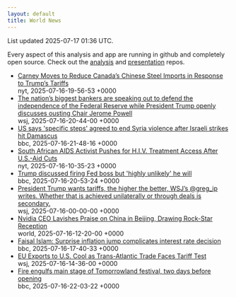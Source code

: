 ```yaml
---
layout: default
title: World News
---
```


<div markdown="0">
<div class="byline small text-muted">List updated <span class="datetime">2025-07-17 01:36 UTC</span>.</div>

<p>Every aspect of this analysis and app are running in github and completely open source. Check out the <a href="https://github.com/Castro-Media/Analysis">analysis</a> and <a href="https://github.com/Castro-Media/TopStoryReview.com">presentation</a> repos.</p>
<ul>
<li><a href='https://www.nytimes.com/2025/07/16/world/canada/carney-trump-us-canada-steel-tariffs.html'>Carney Moves to Reduce Canada&#8217;s Chinese Steel Imports in Response to Trump&#8217;s Tariffs</a><div class='byline small text-muted'>nyt, <span class="datetime">2025-07-16-19-56-53 +0000</span></div></li>
<li><a href='https://www.wsj.com/economy/central-banking/bank-ceos-federal-reserve-independence-7ce5c29c'>The nation&#8217;s biggest bankers are speaking out to defend the independence of the Federal Reserve while President Trump openly discusses ousting Chair Jerome Powell</a><div class='byline small text-muted'>wsj, <span class="datetime">2025-07-16-20-44-00 +0000</span></div></li>
<li><a href='https://www.bbc.com/news/articles/cp90l77187zo'>US says 'specific steps' agreed to end Syria violence after Israeli strikes hit Damascus</a><div class='byline small text-muted'>bbc, <span class="datetime">2025-07-16-21-48-16 +0000</span></div></li>
<li><a href='https://www.nytimes.com/2025/07/14/health/south-africa-aids-hiv-trump-funding-cuts.html'>South African AIDS Activist Pushes for H.I.V. Treatment Access After U.S.-Aid Cuts</a><div class='byline small text-muted'>nyt, <span class="datetime">2025-07-16-10-35-23 +0000</span></div></li>
<li><a href='https://www.bbc.com/news/articles/c4geyrdprwjo'>Trump discussed firing Fed boss but 'highly unlikely' he will</a><div class='byline small text-muted'>bbc, <span class="datetime">2025-07-16-20-53-24 +0000</span></div></li>
<li><a href='https://www.wsj.com/economy/trade/forget-taco-trump-is-winning-his-trade-war-8af6f777'>President Trump wants tariffs, the higher the better, WSJ&#8217;s @greg_ip writes. Whether that is achieved unilaterally or through deals is secondary.</a><div class='byline small text-muted'>wsj, <span class="datetime">2025-07-16-00-00-00 +0000</span></div></li>
<li><a href='https://www.wsj.com/world/asia/nvidia-ceo-lavishes-praise-on-china-in-beijing-drawing-rock-star-reception-3587377f'>Nvidia CEO Lavishes Praise on China in Beijing, Drawing Rock-Star Reception</a><div class='byline small text-muted'>world, <span class="datetime">2025-07-16-12-20-00 +0000</span></div></li>
<li><a href='https://www.bbc.com/news/articles/c70xy9nv7p7o'>Faisal Islam: Surprise inflation jump complicates interest rate decision</a><div class='byline small text-muted'>bbc, <span class="datetime">2025-07-16-17-40-33 +0000</span></div></li>
<li><a href='https://www.wsj.com/economy/trade/eu-exports-to-u-s-cool-as-trans-atlantic-trade-faces-tariff-test-94059ed1'>EU Exports to U.S. Cool as Trans-Atlantic Trade Faces Tariff Test</a><div class='byline small text-muted'>wsj, <span class="datetime">2025-07-16-14-36-00 +0000</span></div></li>
<li><a href='https://www.bbc.com/news/articles/cpqn3w0w7x5o'>Fire engulfs main stage of Tomorrowland festival, two days before opening</a><div class='byline small text-muted'>bbc, <span class="datetime">2025-07-16-22-03-22 +0000</span></div></li>
</ul>
</div>
